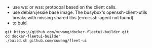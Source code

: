 * use ws: or wss: protocoal based on the client calls. 
* use debian:jessie base image. The busybox's openssh-client-utils breaks with missing shared libs (error:ssh-agent not found).
* to buid
```
git https://github.com/xuwang/docker-fleetui-builder.git
cd docker-fleetui-builder
./build.sh github.com/xuwang/fleet-ui
```
